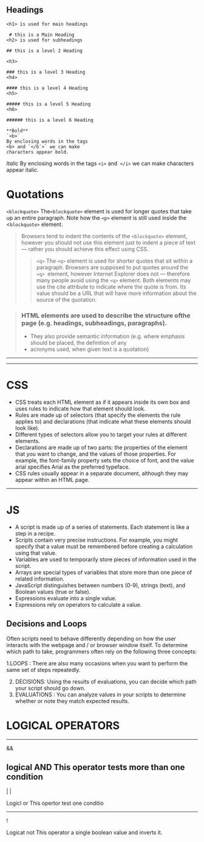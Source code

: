    ## Headings


 ````
 <h1> is used for main headings

  # this is a Main Heading
<h2> is used for subheadings

## this is a level 2 Heading 

<h3>

### this is a level 3 Heading
<h4>

#### this is a level 4 Heading
<h5>

##### this is a level 5 Heading 
<h6> 

###### this is a level 6 Heading

**Bold**
`<b>`
By enclosing words in the tags
<b> and `</b`>` we can make
characters appear bold.
````


*Italic*
By enclosing words in the tags
`<i>` and` </i>` we can make
characters appear italic.

# Quotations 

`<blockquote>`
The`<blockquote>` element is
used for longer quotes that take
up an entire paragraph. Note
how the `<p>` element is still
used inside the <`blockquote>`
element. 

> Browsers tend to indent the
contents of the `<blockquote>`
element, however you should not
use this element just to indent a
piece of text — rather you should
achieve this effect using CSS. 
>
>> `<q>`
The `<q>` element is used for
shorter quotes that sit within
a paragraph. Browsers are
supposed to put quotes around
the `<q> `element, however
Internet Explorer does not —
therefore many people avoid
using the `<q>` element.
Both elements may use the cite
attribute to indicate where the
quote is from. Its value should
be a URL that will have more
information about the source of
the quotation.

> ### HTML elements are used to describe the structure ofthe page (e.g. headings, subheadings, paragraphs).
>
> - They also provide semantic information (e.g. where
emphasis should be placed, the definition of any
> - acronyms used, when given text is a quotation)

---


 
 ---
 # CSS 

  - CSS treats each HTML element as if it appears inside
its own box and uses rules to indicate how that
element should look.
 - Rules are made up of selectors (that specify the
elements the rule applies to) and declarations (that
indicate what these elements should look like).
-  Different types of selectors allow you to target your
rules at different elements.
 - Declarations are made up of two parts: the properties
of the element that you want to change, and the values
of those properties. For example, the font-family
property sets the choice of font, and the value arial
specifies Arial as the preferred typeface.
 - CSS rules usually appear in a separate document,
although they may appear within an HTML page.

---

# JS

- A script is made up of a series of statements. Each
statement is like a step in a recipe.
- Scripts contain very precise instructions. For example,
you might specify that a value must be remembered
before creating a calculation using that value.
- Variables are used to temporarily store pieces of
information used in the script.
- Arrays are special types of variables that store more
than one piece of related information.
- JavaScript distinguishes between numbers (0-9),
strings (text), and Boolean values (true or false).
- Expressions evaluate into a single value.
- Expressions rely on operators to calculate a value. 

 ## Decisions and Loops
Often scripts need to behave differently depending on how the user interacts with the webpage and / or browser window itself. To determine which path to take, programmers often rely on the following three concepts:

1.LOOPS :
 There are also many occasions when you want to perform the same set of steps repeatedly.

2. DECISIONS:
Using the results of
evaluations, you can
decide which path your
script should go down.
3. EVALUATIONS :
You can analyze values in
your scripts to determine
whether or note they
match expected results. 

# LOGICAL OPERATORS
---
&& 

logical AND This operator tests more than one condition
---
| |


Logicl or
This opertor test one conditio

---

!

Logicat not
This operator a single boolean value and inverts it.